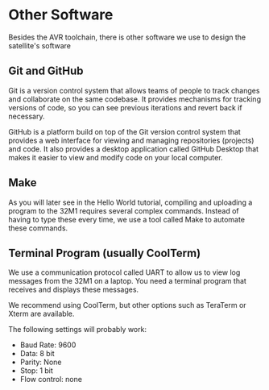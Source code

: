 # Other Software

Besides the AVR toolchain, there is other software we use to design the satellite's software


## Git and GitHub

Git is a version control system that allows teams of people to track changes and collaborate on the same codebase. It provides mechanisms for tracking versions of code, so you can see previous iterations and revert back if necessary.

GitHub is a platform build on top of the Git version control system that provides a web interface for viewing and managing repositories (projects) and code. It also provides a desktop application called GitHub Desktop that makes it easier to view and modify code on your local computer.


## Make

As you will later see in the Hello World tutorial, compiling and uploading a program to the 32M1 requires several complex commands. Instead of having to type these every time, we use a tool called Make to automate these commands.


## Terminal Program (usually CoolTerm)

We use a communication protocol called UART to allow us to view log messages from the 32M1 on a laptop. You need a terminal program that receives and displays these messages.

We recommend using CoolTerm, but other options such as TeraTerm or Xterm are available.

 The following settings will probably work:
- Baud Rate: 9600
- Data: 8 bit
- Parity: None
- Stop: 1 bit
- Flow control: none
